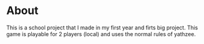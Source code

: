 # About

This is a school project that I made in my first year and firts big project.
This game is playable for 2 players (local) and uses the normal rules of yathzee.
